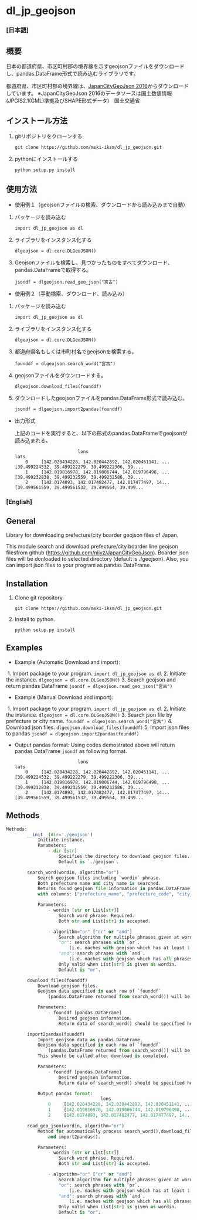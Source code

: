 ﻿# dl_jp_geojson

### [日本語]

## 概要

日本の都道府県、市区町村郡の境界線を示すgeojsonファイルをダウンロードし、pandas.DataFrame形式で読み込むライブラリです。

都道府県、市区町村郡の境界線は、[JapanCityGeoJson 2016](https://github.com/niiyz/JapanCityGeoJson)からダウンロードしています。
※JapanCityGeoJson 2016のデータソースは国土数値情報 (JPGIS2.1(GML)準拠及びSHAPE形式データ)　国土交通省



## インストール方法

1. gitリポジトリをクローンする

   `git clone https://github.com/mski-iksm/dl_jp_geojson.git `

2. pythonにインストールする

   `python setup.py install`



## 使用方法

- 使用例１（geojsonファイルの検索、ダウンロードから読み込みまで自動）

1. パッケージを読み込む

   `import dl_jp_geojson as dl`

2. ライブラリをインスタンス化する

   `dlgeojson = dl.core.DLGeoJSON()`

3. Geojsonファイルを検索し、見つかったものをすべてダウンロード、pandas.DataFrameで取得する。

   `jsondf = dlgeojson.read_geo_json("宮古")`



- 使用例２（手動検索、ダウンロード、読み込み）

1. パッケージを読み込む

   `import dl_jp_geojson as dl`

2. ライブラリをインスタンス化する

   `dlgeojson = dl.core.DLGeoJSON()`

3. 都道府県名もしくは市町村名でgeojsonを検索する。

   `founddf = dlgeojson.search_word("宮古")`

4. geojsonファイルをダウンロードする。

   `dlgeojson.download_files(founddf)`

5. ダウンロードしたgeojsonファイルをpandas.DataFrame形式で読み込む。 

   `jsondf = dlgeojson.import2pandas(founddf)`



- 出力形式

     上記のコードを実行すると、以下の形式のpandas.DataFrameでgeojsonが読み込まれる。

  ```
                          lons                                               lats
      0     [142.020434228, 142.020442892, 142.020451141, ...  [39.499224532, 39.499222279, 39.499222306, 39....
      1     [142.019816978, 142.019806744, 142.019796498, ...  [39.499232838, 39.499232559, 39.499232586, 39....
      2     [142.0174893, 142.017482477, 142.017477497, 14...  [39.499561559, 39.499561532, 39.499564, 39.499... 
  ```





### [English]

## General



Library for downloading prefecture/city boarder geojson files of Japan.

This module search and download prefecture/city boarder line geojson filesfrom github
(https://github.com/niiyz/JapanCityGeoJson).
Boarder json files will be donloaded to selected directory (default is ./geojson).
Also, you can import json files to your program as pandas DataFrame.



## Installation

1. Clone git repository.

   `git clone https://github.com/mski-iksm/dl_jp_geojson.git `

2. Install to python.

   `python setup.py install`

   


## Examples

* Example (Automatic Download and import):

​        1. Import package to your program.
            `import dl_jp_geojson as dl`
        2. Initiate the instance.
            `dlgeojson = dl.core.DLGeoJSON()`
        3. Search geojson and return pandas DataFrame
            `jsondf = dlgeojson.read_geo_json("宮古")`



* Example (Manual Download and import):

​        1. Import package to your program.
            `import dl_jp_geojson as dl`
        2. Initiate the instance.
            `dlgeojson = dl.core.DLGeoJSON()`
        3. Search json file by prefecture or city name.
            `founddf = dlgeojson.search_word("宮古")`
        4. Download json files.
            `dlgeojson.download_files(founddf)`
        5. Import json files to pandas
            `jsondf = dlgeojson.import2pandas(founddf)`

* Output pandas format:
          Using codes  demostrated above will return pandas DataFrame `jsondf` as following format.

                              lons                                               lats
          0     [142.020434228, 142.020442892, 142.020451141, ...  [39.499224532, 39.499222279, 39.499222306, 39....
          1     [142.019816978, 142.019806744, 142.019796498, ...  [39.499232838, 39.499232559, 39.499232586, 39....
          2     [142.0174893, 142.017482477, 142.017477497, 14...  [39.499561559, 39.499561532, 39.499564, 39.499... 

## Methods

```python
Methods:
        __init__(dir='./geojson')
            Initiate instance.
            Parameters:
                - dir [str]
                    Specifies the directory to download geojson files.
                    Default is `./geojson`.

        search_word(wordin, algorithm="or")
            Search geojson files including `wordin` phrase.
            Both prefecture name and city name is searched.
            Returns found geojson file information in pandas.DataFrame format
            with columns: ["prefecture_name", "prefecture_code", "city_name", "city_code"].

            Parameters:
                - wordin [str or List[str]]
                    Search word phrase. Required.
                    Both str and List[str] is accepted.

                - algorithm="or" ["or" or "and"]
                    Search algorithm for multiple phrases given at wordin.
                    "or": search phrases with `or`. 
                    	(i.e. maches with geojson which has at least 1 phrase in its name)
                    "and": search phrases with `and`. 
                    	(i.e. maches with geojson which has all phrases in its name)
                    Only valid when List[str] is given as wordin.
                    Default is "or".

        download_files(founddf)
            Download geojson files.
            Geojson data specified in each row of `founddf`
            	(pandas.DataFrame returned from search_word()) will be downloaded.

            Parameters:
                - founddf [pandas.DataFrame]
                    Desired geojson information.
                    Return data of search_word() should be specified here.

        import2pandas(founddf)
            Import geojson data as pandas.DataFrame.
            Geojson data specified in each row of `founddf`
            	(pandas.DataFrame returned from search_word()) will be downloaded.
            This should be called after download is completed.

            Parameters:
                - founddf [pandas.DataFrame]
                    Desired geojson information.
                    Return data of search_word() should be specified here.   

            Output pandas format:
                                    lons                                               lats
                0     [142.020434228, 142.020442892, 142.020451141, ...  [39.499224532, 39.499222279, 39.499222306, 39....
                1     [142.019816978, 142.019806744, 142.019796498, ...  [39.499232838, 39.499232559, 39.499232586, 39....
                2     [142.0174893, 142.017482477, 142.017477497, 14...  [39.499561559, 39.499561532, 39.499564, 39.499... 

        read_geo_json(wordin, algorithm="or")
            Method for automatically process search_word(),download_files(),
            	and import2pandas().

            Parameters:
                - wordin [str or List[str]]
                    Search word phrase. Required.
                    Both str and List[str] is accepted.

                - algorithm="or" ["or" or "and"]
                    Search algorithm for multiple phrases given at wordin.
                    "or": search phrases with `or`. 
                    	(i.e. maches with geojson which has at least 1 phrase in its name)
                    "and": search phrases with `and`. 
                    	(i.e. maches with geojson which has all phrases in its name)
                    Only valid when List[str] is given as wordin.
                    Default is "or".
```

